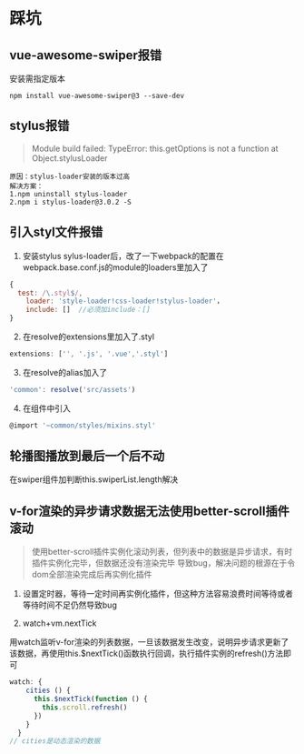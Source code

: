 # 踩坑

## vue-awesome-swiper报错  

安装需指定版本

```
npm install vue-awesome-swiper@3 --save-dev
```

## stylus报错   

>Module build failed: TypeError: this.getOptions is not a function at Object.stylusLoader

```
原因：stylus-loader安装的版本过高
解决方案：
1.npm uninstall stylus-loader
2.npm i stylus-loader@3.0.2 -S
```

## 引入styl文件报错

1. 安装stylus sylus-loader后，改了一下webpack的配置在webpack.base.conf.js的module的loaders里加入了

```js
{
  test: /\.styl$/, 
	loader: 'style-loader!css-loader!stylus-loader'，
	include: []  //必须加include：[]
}
```

2. 在resolve的extensions里加入了.styl

```js
extensions: ['', '.js', '.vue','.styl']
```

3. 在resolve的alias加入了

```js
'common': resolve('src/assets')
```

4. 在组件中引入

```js
@import '~common/styles/mixins.styl'
```

## 轮播图播放到最后一个后不动

 在swiper组件加判断this.swiperList.length解决  


## v-for渲染的异步请求数据无法使用better-scroll插件滚动

>使用better-scroll插件实例化滚动列表，但列表中的数据是异步请求，有时插件实例化完毕，但数据还没有渲染完毕
导致bug，解决问题的根源在于令dom全部渲染完成后再实例化插件   

1. 设置定时器，等待一定时间再实例化插件，但这种方法容易浪费时间等待或者等待时间不足仍然导致bug


2. watch+vm.nextTick  

用watch监听v-for渲染的列表数据，一旦该数据发生改变，说明异步请求更新了该数据，再使用this.$nextTick()函数执行回调，执行插件实例的refresh()方法即可

```js
watch: {
    cities () {
      this.$nextTick(function () {
        this.scroll.refresh()
      })
    }
  }
// cities是动态渲染的数据
```

